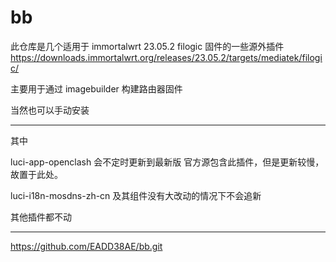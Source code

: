 # bb
此仓库是几个适用于 immortalwrt 23.05.2 filogic 固件的一些源外插件
https://downloads.immortalwrt.org/releases/23.05.2/targets/mediatek/filogic/

主要用于通过 imagebuilder 构建路由器固件

当然也可以手动安装

--------------

其中

luci-app-openclash
会不定时更新到最新版
官方源包含此插件，但是更新较慢，故置于此处。

luci-i18n-mosdns-zh-cn
及其组件没有大改动的情况下不会追新

其他插件都不动

---------

https://github.com/EADD38AE/bb.git
